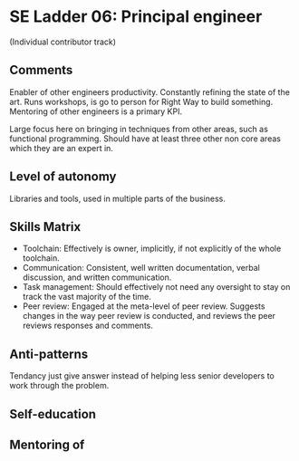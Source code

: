 # SE Ladder 06: Principal engineer
(Individual contributor track)

## Comments
Enabler of other engineers productivity. Constantly refining the state of the art. Runs workshops, is go to person for Right Way to build something. Mentoring of other engineers is a primary KPI. 

Large focus here on bringing in techniques from other areas, such as functional programming. Should have at least three other non core areas which they are an expert in.

## Level of autonomy
Libraries and tools, used in multiple parts of the business.

## Skills Matrix
* Toolchain: Effectively is owner, implicitly, if not explicitly of the whole toolchain.
* Communication: Consistent, well written documentation, verbal discussion, and written communication.
* Task management: Should effectively not need any oversight to stay on track the vast majority of the time.
* Peer review: Engaged at the meta-level of peer review. Suggests changes in the way peer review is conducted, and reviews the peer reviews responses and comments.

## Anti-patterns
Tendancy just give answer instead  of helping less senior developers to work through the problem.

## Self-education

## Mentoring of
